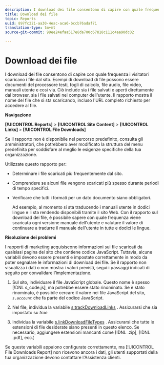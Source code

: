 ```yaml
---
description: I download dei file consentono di capire con quale frequenza i visitatori scaricano i file dal sito. Esempi di download di file possono essere documenti del processore testi, fogli di calcolo, file audio, file video, manuali utente e così via. Ciò include sia i file salvati e aperti direttamente dal browser, sia i file salvati nel computer dell'utente. Il rapporto mostra il nome del file che si sta scaricando, incluso l'URL completo richiesto per accedere al file.
title: Download dei file
topic: Reports
uuid: 897fc221-aa30-4eac-aca6-bccb76adaf71
translation-type: tm+mt
source-git-commit: 99ee24efaa517e8da700c67818c111c4aa90dc02

---
```



# Download dei file

I download dei file consentono di capire con quale frequenza i visitatori scaricano i file dal sito. Esempi di download di file possono essere documenti del processore testi, fogli di calcolo, file audio, file video, manuali utente e così via. Ciò include sia i file salvati e aperti direttamente dal browser, sia i file salvati nel computer dell'utente. Il rapporto mostra il nome del file che si sta scaricando, incluso l'URL completo richiesto per accedere al file.

**Navigazione**

**[!UICONTROL Reports]** &gt; **[!UICONTROL Site Content]** &gt; **[!UICONTROL Links]** &gt; **[!UICONTROL File Downloads]**

Se il rapporto non è disponibile nel percorso predefinito, consulta gli amministratori, che potrebbero aver modificato la struttura del menu predefinita per soddisfare al meglio le esigenze specifiche della tua organizzazione.

Utilizzate questo rapporto per:

* Determinare i file scaricati più frequentemente dal sito.
* Comprendere se alcuni file vengono scaricati più spesso durante periodi di tempo specifici.
* Verificare che tutti i formati per un dato documento siano obbligatori.

   Ad esempio, al momento si sta traducendo i manuali utente in dodici lingue e li sta rendendo disponibili tramite il sito Web. Con il rapporto sul download dei file, è possibile sapere con quale frequenza viene scaricata ogni versione manuale dell'utente e valutare il valore di continuare a tradurre il manuale dell'utente in tutte e dodici le lingue.

**Risoluzione dei problemi**

I rapporti di marketing acquisiscono informazioni sui file scaricati da qualsiasi pagina del sito che contiene codice JavaScript. Tuttavia, alcune variabili devono essere presenti e impostate correttamente in modo da poter segnalare le informazioni di download dei file. Se il rapporto non visualizza i dati o non mostra i valori previsti, segui i passaggi indicati di seguito per convalidare l’implementazione.

1. Sul sito, individuare il file JavaScript globale. Questo nome è spesso [!DNL s_code.js], ma potrebbe essere stato rinominato. Se è stato rinominato, è possibile cercare il valore nei file JavaScript del sito, *`s.account`* che fa parte del codice JavaScript.

1. Nel file, individua la variabile [s.trackDownloadLinks](https://marketing.adobe.com/resources/help/en_US/sc/implement/c_trackdownllinks.html) . Assicurarsi che sia impostato su *true*

1. Individua la variabile [s.linkDownloadFileTypes](https://marketing.adobe.com/resources/help/en_US/sc/implement/c_linkdownfiletypes.html) . Assicurarsi che tutte le estensioni di file desiderate siano presenti in questo elenco. Se necessario, aggiungere estensioni mancanti come [!DNL .zip], [!DNL .pdf], ecc.)

Se queste variabili appaiono configurate correttamente, ma [!UICONTROL File Downloads Report] non ricevono ancora i dati, gli utenti supportati della tua organizzazione devono contattare l'Assistenza clienti.
